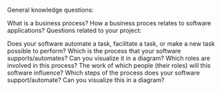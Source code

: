 General knowledge questions:

What is a business process? 
How a business proces relates to software applications? 
Questions related to your project:

Does your software automate a task, facilitate a task, or make a new task possible to perform? 
Which is the process that your software supports/automates? Can you visualize it in a diagram?
Which roles are involved in this process? The work of which people (their roles) will this software influence? 
Which steps of the process does your software support/automate? Can you visualize this in a diagram? 
